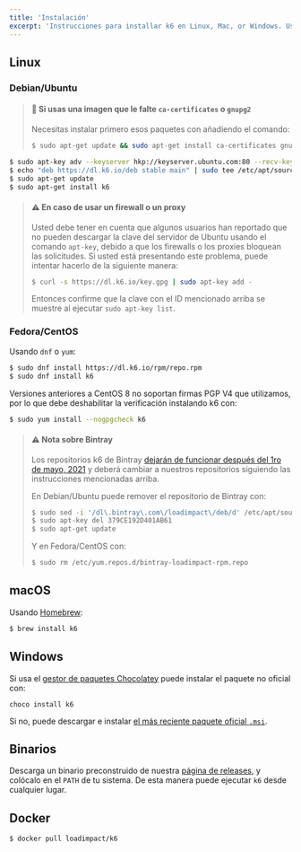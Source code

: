 ```yaml
---
title: 'Instalación'
excerpt: 'Instrucciones para installar k6 en Linux, Mac, or Windows. Usa Docker o los binarios de k6.'
---
```


## Linux

### Debian/Ubuntu

> #### 🧠 Si usas una imagen que le falte  `ca-certificates` o `gnupg2`
> 
> Necesitas instalar primero esos paquetes con añadiendo el comando:
> 
> ```bash
> $ sudo apt-get update && sudo apt-get install ca-certificates gnupg2 -y
> ```

```bash
$ sudo apt-key adv --keyserver hkp://keyserver.ubuntu.com:80 --recv-keys C5AD17C747E3415A3642D57D77C6C491D6AC1D69
$ echo "deb https://dl.k6.io/deb stable main" | sudo tee /etc/apt/sources.list.d/k6.list
$ sudo apt-get update
$ sudo apt-get install k6
```

> #### ⚠️ En caso de usar un firewall o un proxy
> Usted debe tener en cuenta que algunos usuarios han reportado que no pueden descargar la clave del servidor de Ubuntu usando el comando `apt-key`, debido a que los firewalls o los proxies bloquean las solicitudes. Si usted está presentando este problema, puede intentar hacerlo de la siguiente manera:
>
> ```bash
> $ curl -s https://dl.k6.io/key.gpg | sudo apt-key add -
> ```
> Entonces confirme que la clave con el ID mencionado arriba se muestre al ejecutar `sudo apt-key list`.

### Fedora/CentOS

Usando `dnf` o `yum`:

```bash
$ sudo dnf install https://dl.k6.io/rpm/repo.rpm
$ sudo dnf install k6
```

Versiones anteriores a CentOS 8 no soportan firmas PGP V4 que utilizamos, por lo que debe deshabilitar la verificación instalando k6 con:
```bash
$ sudo yum install --nogpgcheck k6
```

> #### ⚠️ Nota sobre Bintray
>
> Los repositorios k6 de Bintray [dejarán de funcionar después del 1ro de mayo, 2021](https://jfrog.com/blog/into-the-sunset-bintray-jcenter-gocenter-and-chartcenter/)
> y deberá cambiar a nuestros repositorios siguiendo las instrucciones mencionadas arriba.
>
> En Debian/Ubuntu puede remover el repositorio de Bintray con:
> ```bash
> $ sudo sed -i '/dl\.bintray\.com\/loadimpact\/deb/d' /etc/apt/sources.list
> $ sudo apt-key del 379CE192D401AB61
> $ sudo apt-get update
> ```
>
> Y en Fedora/CentOS con:
> ```bash
> $ sudo rm /etc/yum.repos.d/bintray-loadimpact-rpm.repo
> ```


## macOS

Usando [Homebrew](https://brew.sh/):

```bash
$ brew install k6
```


## Windows

Si usa el [gestor de paquetes Chocolatey](https://chocolatey.org/) puede instalar el paquete no oficial con:

```
choco install k6
```

Si no, puede descargar e instalar [el más reciente paquete oficial `.msi`](https://dl.k6.io/msi/k6-latest-amd64.msi).


## Binarios

Descarga un binario preconstruido de nuestra [página de releases](https://github.com/k6io/k6/releases), y colócalo en el `PATH` de tu sistema. De esta manera puede ejecutar `k6` desde cualquier lugar.


## Docker

```bash
$ docker pull loadimpact/k6
```
